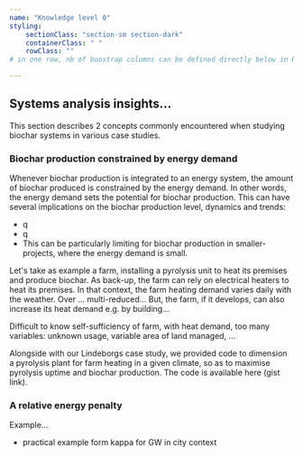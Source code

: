 ```yaml
---
name: "Knowledge level 0"
styling:
    sectionClass: "section-sm section-dark"
    containerClass: " "
    rowClass: ""
# in one row, nb of boostrap columns can be defined directly below in HTML

---
```

<div class="col-md-12 text-left">

## **Systems analysis insights...**

This section describes 2 concepts commonly encountered when studying biochar systems in various case studies.

</div>

<div class="col-md-8 text-left">

### **Biochar production constrained by energy demand**

Whenever biochar production is integrated to an energy system, the amount of biochar produced is constrained by the energy demand. In other words, the energy demand sets the potential for biochar production. This can have several implications on the biochar production level, dynamics and trends:
- q 
- q
- This can be particularly limiting for biochar production in smaller-projects, where the energy demand is small. 


Let's take as example a farm, installing a pyrolysis unit to heat its premises and produce biochar. As back-up, the farm can rely on electrical heaters to heat its premises. In that context, the farm heating demand varies daily with the weather. Over ... multi-reduced... But, the farm, if it develops, can also increase its heat demand e.g. by building... 

Difficult to know self-sufficiency of farm, with heat demand, too many variables: unknown usage, variable area of land managed, ... 

Alongside with our Lindeborgs case study, we provided code to dimension a pyrolysis plant for farm heating in a given climate, so as to maximise pyrolysis uptime and biochar production. The code is available here (gist link).

</div>

<div class="col-md-8 text-left">

### **A relative energy penalty**

Example...


+ practical example form kappa for GW in city context

</div>